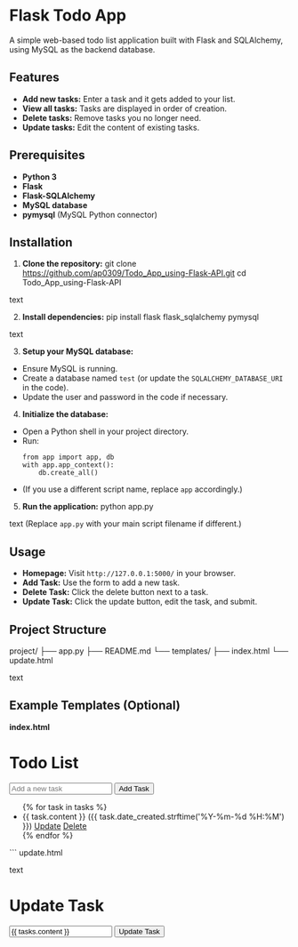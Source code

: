 # Flask Todo App

A simple web-based todo list application built with Flask and SQLAlchemy, using MySQL as the backend database.

## Features

- **Add new tasks:** Enter a task and it gets added to your list.
- **View all tasks:** Tasks are displayed in order of creation.
- **Delete tasks:** Remove tasks you no longer need.
- **Update tasks:** Edit the content of existing tasks.

## Prerequisites

- **Python 3**
- **Flask**
- **Flask-SQLAlchemy**
- **MySQL database**
- **pymysql** (MySQL Python connector)

## Installation

1. **Clone the repository:**
git clone https://github.com/ap0309/Todo_App_using-Flask-API.git
cd Todo_App_using-Flask-API

text

2. **Install dependencies:**
pip install flask flask_sqlalchemy pymysql

text

3. **Setup your MySQL database:**
- Ensure MySQL is running.
- Create a database named `test` (or update the `SQLALCHEMY_DATABASE_URI` in the code).
- Update the user and password in the code if necessary.

4. **Initialize the database:**
- Open a Python shell in your project directory.
- Run:
  ```
  from app import app, db
  with app.app_context():
      db.create_all()
  ```
- (If you use a different script name, replace `app` accordingly.)

5. **Run the application:**
python app.py

text
(Replace `app.py` with your main script filename if different.)

## Usage

- **Homepage:** Visit `http://127.0.0.1:5000/` in your browser.
- **Add Task:** Use the form to add a new task.
- **Delete Task:** Click the delete button next to a task.
- **Update Task:** Click the update button, edit the task, and submit.

## Project Structure

project/
├── app.py
├── README.md
└── templates/
├── index.html
└── update.html

text

## Example Templates (Optional)

**index.html**
<h1>Todo List</h1> <form action="/" method="POST"> <input type="text" name="content" placeholder="Add a new task" required> <input type="submit" value="Add Task"> </form> <ul> {% for task in tasks %} <li> {{ task.content }} ({{ task.date_created.strftime('%Y-%m-%d %H:%M') }}) <a href="/update/{{ task.id }}">Update</a> <a href="/delete/{{ task.id }}">Delete</a> </li> {% endfor %} </ul> ```
update.html

text
<h1>Update Task</h1>
<form action="/update/{{ tasks.id }}" method="POST">
    <input type="text" name="content" value="{{ tasks.content }}" required>
    <input type="submit" value="Update Task">
</form>